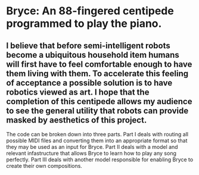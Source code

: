 # Bryce: An 88-fingered centipede programmed to play the piano.

I believe that before semi-intelligent robots become a ubiquitous household item humans will first have to feel comfortable
enough to have them living with them. To accelerate this feeling of acceptance a possible solution is to have robotics
viewed as art. I hope that the completion of this centipede allows my audience to see the general utility that robots can
provide masked by aesthetics of this project.
------------------------------------------------------------------------------------------------------------------------
The code can be broken down into three parts.
Part I deals with routing all possible MIDI files and converting them into an appropriate format so that they may be
used as an input for Bryce.
Part II deals with a model and relevant infastructure that allows Bryce to learn how to play any song perfectly.
Part III deals with another model responsible for enabling Bryce to create their own compositions.


